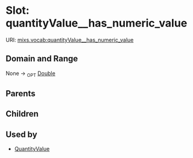 
# Slot: quantityValue__has_numeric_value




URI: [mixs.vocab:quantityValue__has_numeric_value](https://w3id.org/mixs/vocab/quantityValue__has_numeric_value)


## Domain and Range

None ->  <sub>OPT</sub> [Double](types/Double.md)

## Parents


## Children


## Used by

 * [QuantityValue](QuantityValue.md)
